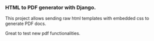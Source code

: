 ### HTML to PDF generator with Django.

This project allows sending raw html templates with embedded css to generate PDF docs.

Great to test new pdf functionalities.